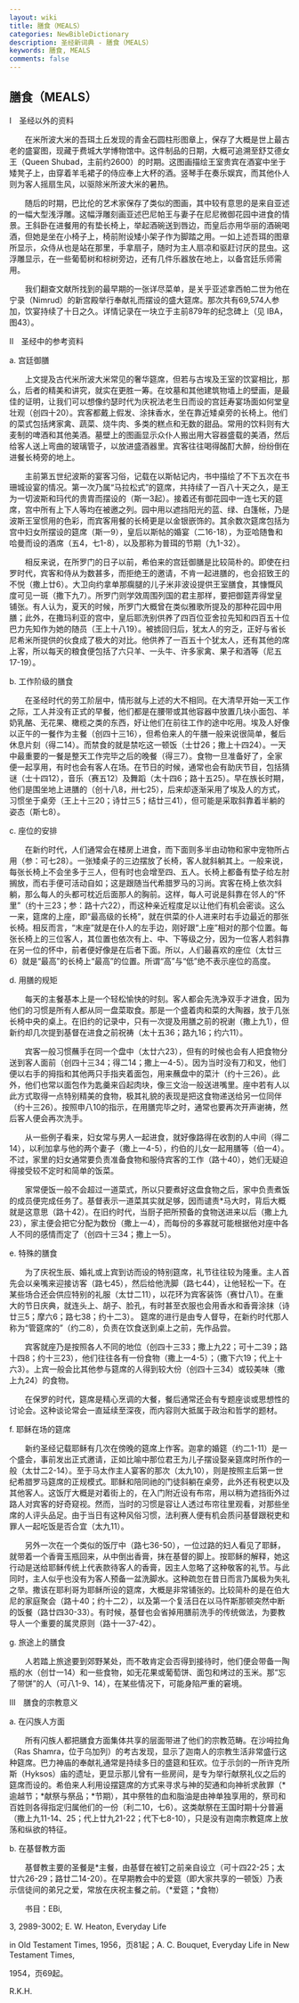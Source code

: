 ```yaml
---
layout: wiki
title: 膳食（MEALS）
categories: NewBibleDictionary
description: 圣经新词典 - 膳食（MEALS）
keywords: 膳食, MEALS
comments: false
---
```


## 膳食（MEALS）

Ⅰ　圣经以外的资料

　　在米所波大米的吾珥土丘发现的青金石圆柱形图章上，保存了大概是世上最古老的盛宴图，现藏于费城大学博物馆中。这件制品的日期，大概可追溯至舒艾德女王（Queen Shubad，主前约2600）的时期。这图画描绘王室贵宾在酒宴中坐于矮凳子上，由穿着羊毛裙子的侍应奉上大杯的酒。竖琴手在奏乐娱宾，而其他仆人则为客人摇扇生风，以驱除米所波大米的暑热。

　　随后的时期，巴比伦的艺术家保存了类似的图画，其中较有意思的是来自亚述的一幅大型浅浮雕。这幅浮雕刻画亚述巴尼帕王与妻子在尼尼微御花园中进食的情景。王斜卧在进餐用的有垫长椅上，举起酒碗送到唇边，而皇后亦用华丽的酒碗喝酒，但她是坐在小椅子上，椅前附设矮小架子作为脚踏之用。一如上述吾珥的图章所显示，众侍从也是站在那里，手拿扇子，随时为主人扇凉和驱赶讨厌的昆虫。这浮雕显示，在一些葡萄树和棕树旁边，还有几件乐器放在地上，以备宫廷乐师需用。

　　我们翻查文献所找到的最早期的一张详尽菜单，是关乎亚述拿西帕二世为他在宁录（Nimrud）的新宫殿举行奉献礼而摆设的盛大筵席。那次共有69,574人参加，饮宴持续了十日之久。详情记录在一块立于主前879年的纪念碑上（见 IBA，图43）。

Ⅱ　圣经中的参考资料

a. 宫廷御膳

　　上文提及古代米所波大米常见的奢华筵席，但若与古埃及王室的饮宴相比，那么，后者的精美和讲究，就实在更胜一筹。在坟墓和其他建筑物墙上的壁画，是最佳的证明，让我们可以想像约瑟时代为庆祝法老生日而设的宫廷寿宴场面如何堂皇壮观（创四十20）。宾客都戴上假发、涂抹香水，坐在靠近矮桌旁的长椅上。他们的菜式包括烤家禽、蔬菜、烧牛肉、多类的糕点和无数的甜品。常用的饮料则有大麦制的啤酒和其他美酒。墓壁上的图画显示众仆人搬出用大容器盛载的美酒，然后给客人送上弯曲的玻璃管子，以放进盛酒器里。宾客往往喝得酩酊大醉，纷纷倒在进餐长椅旁的地上。

　　主前第五世纪波斯的宴客习俗，记载在以斯帖记内，书中描绘了不下五次在书珊城设宴的情况。第一次乃属“马拉松式”的筵席，共持续了一百八十天之久，是王为一切波斯和玛代的贵胄而摆设的（斯一3起）。接着还有御花园中一连七天的筵席，宫中所有上下人等均在被邀之列。园中用以遮挡阳光的蓝、绿、白篷帐，乃是波斯王室惯用的色彩，而宾客用餐的长椅更是以金银嵌饰的。其余数次筵席包括为宫中妇女所摆设的筵席（斯一9），皇后以斯帖的婚宴（二16-18），为亚哈随鲁和哈曼而设的酒席（五4，七1-8），以及那称为普珥的节期（九1-32）。

　　相反来说，在所罗门的日子以前，希伯来的宫廷御膳是比较简朴的。即使在扫罗时代，宾客和侍从为数甚多，而拒绝王的邀请，不肯一起进膳的，也会招致王的不悦（撒上廿6）。大卫向约拿单那瘸腿的儿子米非波设提供王室膳食，其慷慨风度可见一斑（撒下九7）。所罗门则学效周围列国的君主那样，要把御筵弄得堂皇铺张。有人认为，夏天的时候，所罗门大概曾在类似雅歌所提及的那种花园中用膳；此外，在撒玛利亚的宫中，皇后耶洗别供养了四百位亚舍拉先知和四百五十位巴力先知作为她的随员（王上十八19）。被掳回归后，犹太人的穷乏，正好与省长尼希米所提供的伙食成了极大的对比。他供养了一百五十个犹太人，还有其他的席上客，所以每天的粮食便包括了六只羊、一头牛、许多家禽、果子和酒等（尼五17-19）。

b. 工作阶级的膳食

　　在圣经时代的劳工阶层中，情形就与上述的大不相同。在大清早开始一天工作之际，工人并没有正式的早餐，他们都是在腰带或其他容器中放置几块小面包、羊奶乳酪、无花果、橄榄之类的东西，好让他们在前往工作的途中吃用。埃及人好像以正午的一餐作为主餐（创四十三16），但希伯来人的午膳一般来说很简单，餐后休息片刻（得二14）。而禁食的就是禁吃这一顿饭（士廿26；撒上十四24）。一天中最重要的一餐是整天工作完毕之后的晚餐（得三7）。食物一旦准备好了，全家便一起享用，有时也会有客人在场。在节日的时候，通常也会有助庆节目，包括猜谜（士十四12），音乐（赛五12）及舞蹈（太十四6；路十五25）。早在族长时期，他们是围坐地上进膳的（创十八8，卅七25），后来却逐渐采用了埃及人的方式，习惯坐于桌旁（王上十三20；诗廿三5；结廿三41），但可能是采取斜靠着半躺的姿态（斯七8）。

c. 座位的安排

　　在新约时代，人们通常会在楼房上进食，而下面则多半由动物和家中宠物所占用（参：可七28）。一张矮桌子的三边摆放了长椅，客人就斜躺其上。一般来说，每张长椅上不会坐多于三人，但有时也会增至四、五人。长椅上都备有垫子给左肘搁放，而右手便可活动自如；这是跟随当代希腊罗马的习尚。宾客在椅上依次斜躺，那么每人的头都可枕近后面那人的胸前。这样，每人可说是斜靠在邻人的“怀里”（约十三23；参：路十六22），而这种亲近程度足以让他们有机会密谈。这么一来，筵席的上座，即“最高级的长椅”，就在供菜的仆人进来时右手边最近的那张长椅。相反而言，“末座”就是在仆人的左手边，刚好跟“上座”相对的那个位置。每张长椅上的三位客人，其位置也依次有上、中、下等级之分，因为一位客人若斜靠在另一位的怀中，前者便好像是在后者下面。所以，人们最喜欢的座位（太廿三6）就是“最高”的长椅上“最高”的位置。所谓“高”与“低”绝不表示座位的高度。

d. 用膳的规矩

　　每天的主餐基本上是一个轻松愉快的时刻。客人都会先洗净双手才进食，因为他们的习惯是所有人都从同一盘菜取食。那是一个盛着肉和菜的大陶器，放于几张长椅中央的桌上。在旧约的记录中，只有一次提及用膳之前的祝谢（撒上九1），但新约却几次提到基督在进食之前祝祷（太十五36；路九16；约六11）。

　　宾客一般习惯蘸手在同一个盘中（太廿六23），但有的时候也会有人把食物分送到客人面前（创四十三34；得二14；撒上一4-5）。因为当时没有刀和叉，他们便以右手的拇指和其他两只手指夹着面包，用来蘸盘中的菜汁（约十三26）。此外，他们也常以面包作为匙羹来舀起肉块，像三文治一般送进嘴里。座中若有人以此方式取得一点特别精美的食物，极其礼貌的表现是把这食物递送给另一位同伴（约十三26）。按照申八10的指示，在用膳完毕之时，通常也要再次开声谢祷，然后客人便会再次洗手。

　　从一些例子看来，妇女常与男人一起进食，就好像路得在收割的人中间（得二14），以利加拿与他的两个妻子（撒上一4-5），约伯的儿女一起用膳等（伯一4）。不过，家里的妇女通常要负责准备食物和服侍宾客的工作（路十40），她们无疑迫得接受较不定时和简单的饭菜。

　　家常便饭一般不会超过一道菜式，所以只要煮好这盘食物之后，家中负责煮饭的成员便完成任务了。基督表示一道菜其实就足够，因而谴责*马大时，背后大概就是这意思（路十42）。在旧约时代，当厨子把所预备的食物送进来以后（撒上九23），家主便会把它分配为数份（撒上一4），而每份的多寡就可能根据他对座中各人不同的感情而定了（创四十三34；撒上一5）。

e. 特殊的膳食

　　为了庆祝生辰、婚礼或上宾到访而设的特别筵席，礼节往往较为隆重。主人首先会以亲嘴来迎接访客（路七45），然后给他洗脚（路七44），让他轻松一下。在某些场合还会供应特别的礼服（太廿二11），以花环为宾客装饰（赛廿八1）。在重大的节日庆典，就连头上、胡子、脸孔，有时甚至衣服也会用香水和香膏涂抹（诗廿三5；摩六6；路七38；约十二3）。 筵席的进行是由专人督导，在新约时代那人称为“管筵席的”（约二8），负责在饮食送到桌上之前，先作品尝。

　　宾客就座乃是按照各人不同的地位（创四十三33；撒上九22；可十二39；路十四8；约十三23），他们往往各有一份食物（撒上一4-5）；（撒下六19；代上十六3）。上宾一般会比其他参与筵席的人得到较大份（创四十三34）或较美味（撒上九24）的食物。

　　在保罗的时代，筵席是精心烹调的大餐，餐后通常还会有专题座谈或思想性的讨论会。这种谈论常会一直延续至深夜，而内容则大抵属于政治和哲学的题材。

f. 耶稣在场的筵席

　　新约圣经记载耶稣有几次在傍晚的筵席上作客。迦拿的婚筵（约二1-11）是一个盛会，事前发出正式邀请，正如比喻中那位君王为儿子摆设娶亲筵席时所作的一般（太廿二2-14）。至于马太作主人宴客的那次（太九10），则是按照主后第一世纪希腊罗马筵席的正规模式。耶稣和陪同祂的门徒斜躺在桌旁，此外还有税吏以及其他客人。这饭厅大概是对着街上的，在入门附近设有布帘，用以稍为遮挡街外过路人对宾客的好奇窥视。然而，当时的习惯是容让人透过布帘往里观看，对那些坐席的人评头品足。由于当日有这种风俗习惯，法利赛人便有机会质问基督跟税吏和罪人一起吃饭是否合宜（太九11）。

　　另外一次在一个类似的饭厅中（路七36-50），一位过路的妇人看见了耶稣，就带着一个香膏玉瓶回来，从中倒出香膏，抹在基督的脚上。按耶稣的解释，她这行动是送给耶稣传统上代表款待客人的香膏，因主人忽略了这种敬客的礼节。与此同时，主人似乎也没有为客人预备一盆洗脚水。这种疏忽在昔日而言乃属极为失礼之举。撒该在耶利哥为耶稣所设的筵席，大概是非常铺张的。比较简朴的是在伯大尼的家庭聚会（路十40；约十二2），以及第一个复活日在以马忤斯那顿突然中断的饭餐（路廿四30-33）。有时候，基督也会省掉用膳前洗手的传统做法，为要教导人一个重要的属灵原则（路十一37-42）。

g. 旅途上的膳食

　　人若踏上旅途要到郊野某处，而不敢肯定会否得到接待时，他们便会带备一陶瓶的水（创廿一14）和一些食物，如无花果或葡萄饼、面包和烤过的玉米。那“忘了带饼”的人（可八1-9、14），在某些情况下，可能身陷严重的窘境。

Ⅲ　膳食的宗教意义

a. 在闪族人方面

　　所有闪族人都把膳食方面集体共享的层面带进了他们的宗教范畴。在沙呣拉角（Ras Shamra，位于乌加列）的考古发现，显示了迦南人的宗教生活非常盛行这种筵席。巴力神庙的奉献礼通常是持续多日的盛筵和狂欢。位于示剑的一所许克所斯（Hyksos）庙的遗址，更显示那儿曾有一些房间，是专为举行献祭礼仪之后的筵席而设的。希伯来人利用设摆筵席的方式来寻求与神的契通和向神祈求赦罪（*逾越节；*献祭与祭品；*节期），其中祭牲的血和脂油是由神单独享用的，祭司和百姓则各得指定归属他们的一份（利二10，七6）。这类献祭在王国时期十分普遍（撒上九11-14、25；代上廿九21-22；代下七8-10），只是没有迦南宗教筵席上放荡和纵欲的特征。

b. 在基督教方面

　　基督教主要的圣餐是*主餐，由基督在被钉之前亲自设立（可十四22-25；太廿六26-29；路廿二14-20）。在早期教会中的爱筵（即大家共享的一顿饭）乃表示信徒间的弟兄之爱，常放在庆祝主餐之前。（*爱筵；*食物）

　　书目：EBi,

3, 2989-3002; E. W. Heaton, Everyday Life

in Old Testament Times, 1956，页81起；A. C. Bouquet, Everyday Life in New Testament Times,

1954，页69起。

R.K.H.








